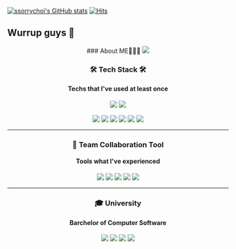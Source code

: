 [![ssorrychoi's GitHub stats](https://github-readme-stats.vercel.app/api?username=ssorrychoi)](https://github.com/ssorrychoi/github-readme-stats)
[![Hits](https://hits.seeyoufarm.com/api/count/incr/badge.svg?url=https%3A%2F%2Fgithub.com%2Fssorrychoi&count_bg=%2379C83D&title_bg=%236CA8FF&icon=skyliner.svg&icon_color=%23FF0000&title=VISITS&edge_flat=false)](https://hits.seeyoufarm.com)

## Wurrup guys 👋

<div align='center'>
### About ME👨🏻‍💻
<a href="https://velog.io/@ssorry_choi"><img src="https://img.shields.io/badge/velog-1DBF73?style=flat-square&logo=Vimeo&logoColor=white"/></a>
</div>

<h3 align='center'> 🛠 Tech Stack 🛠</h3>
<h4 align='center'>Techs that I've used at least once</h4>
<div align='center'>
  <img src="https://img.shields.io/badge/Flutter-02569B?style=flat-square&logo=Flutter&logoColor=white"/> <img src="https://img.shields.io/badge/Vue.js-4FC08D?style=flat-square&logo=Vue.js&logoColor=white"/>
  
  <img src="https://img.shields.io/badge/HTML5-E34F26?style=flat-square&logo=HTML5&logoColor=white"/> <img src="https://img.shields.io/badge/CSS3-1572B6?style=flat-square&logo=CSS3&logoColor=white"/> <img src="https://img.shields.io/badge/JavaScript-F7DF1E?style=flat-square&logo=JavaScript&logoColor=white"/> <img src="https://img.shields.io/badge/Node.js-339933?style=flat-square&logo=Node.js&logoColor=white"/> <img src="https://img.shields.io/badge/Bootstrap-7952B3?style=flat-square&logo=Bootstrap&logoColor=white"/> <img src="https://img.shields.io/badge/React-61DAFB?style=flat-square&logo=React&logoColor=white"/>
</div>

---

<h3 align='center'> 🍻 Team Collaboration Tool </h3>
<h4 align='center'>Tools what I've experienced</h4>
<div align='center'>
  <img src="https://img.shields.io/badge/Slack-4A154B?style=flat-square&logo=Slack&logoColor=white"/> <img src="https://img.shields.io/badge/Asana-273347?style=flat-square&logo=Asana&logoColor=white"/> <img src="https://img.shields.io/badge/Figma-F24E1E?style=flat-square&logo=Figma&logoColor=white"/> <img src="https://img.shields.io/badge/Swagger-85EA2D?style=flat-square&logo=Swagger&logoColor=white"/> <img src="https://img.shields.io/badge/GitHub-181717?style=flat-square&logo=GitHub&logoColor=white"/>
</div>

---

<h3 align='center'> 🎓 University</h3>
<h4 align='center'>Barchelor of Computer Software</h4>

<div align='center'>
  <img src="https://img.shields.io/badge/C-A8B9CC?style=flat-square&logo=C&logoColor=white"/> <img src="https://img.shields.io/badge/C++-00599C?style=flat-square&logo=C++&logoColor=white"/> <img src="https://img.shields.io/badge/Java-007396?style=flat-square&logo=Java&logoColor=white"/> <img src="https://img.shields.io/badge/MySQL-4479A1?style=flat-square&logo=MySQL&logoColor=white"/>
</div>

<!--
**ssorrychoi/ssorrychoi** is a ✨ _special_ ✨ repository because its `README.md` (this file) appears on your GitHub profile.

Here are some ideas to get you started:

- 🔭 I’m currently working on ...
- 🌱 I’m currently learning ...
- 👯 I’m looking to collaborate on ...
- 🤔 I’m looking for help with ...
- 💬 Ask me about ...
- 📫 How to reach me: ...
- 😄 Pronouns: ...
- ⚡ Fun fact: ...
-->
